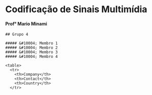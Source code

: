 # Codificação de Sinais Multimídia
#### Prof° Mario Minami

````
## Grupo 4

##### &#10004; Membro 1 
##### &#10004; Membro 2 
##### &#10004; Membro 3 
##### &#10004; Membro 4 

<table>
  <tr>
    <th>Company</th>
    <th>Contact</th>
    <th>Country</th>
  </tr>
